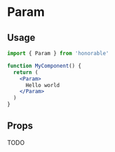 # Param

## Usage

```jsx
import { Param } from 'honorable'

function MyComponent() {
  return (
    <Param>
      Hello world
    </Param>
  )
}
```

## Props

TODO
